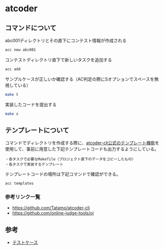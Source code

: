 # atcoder

## コマンドについて

abc001ディレクトリとその直下にコンテスト情報が作成される

```bash
acc new abc001
```

コンテストディレクトリ直下で新しいタスクを追加する

```bash
acc add
```

サンプルケースが正しいか確認する（AC判定の際にSオプションでスペースを無視している）

```bash
make t
```

実装したコードを提出する

```bash
make s
```

## テンプレートについて

コマンドでディレクトリを作成する際に、[atcoder-cli公式のテンプレート機能](https://github.com/Tatamo/atcoder-cli#provisioning-templates)を使用して、事前に用意した下記テンプレートコードも出力するようにしている。

```text
・各タスクで必要なMakefile（プロジェクト直下のデータをコピーしたもの）
・各タスクで実装するテンプレート
```

テンプレートコードの場所は下記コマンドで確認ができる。

```bash
acc templates
```

### 参考リンク一覧

- <https://github.com/Tatamo/atcoder-cli>
- <https://github.com/online-judge-tools/oj>

## 参考

- [テストケース](https://www.dropbox.com/sh/nx3tnilzqz7df8a/AAAYlTq2tiEHl5hsESw6-yfLa?dl=0)
